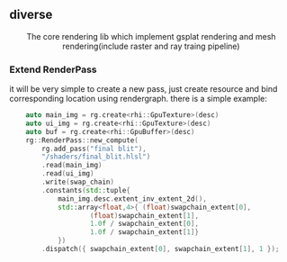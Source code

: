 
## diverse
<p align="center">
The core rendering lib which implement gsplat rendering and mesh rendering(include raster and ray traing pipeline)
</p>

### Extend RenderPass
   it will be very simple to create a new pass, just create resource and bind corresponding location using rendergraph. there is a simple example:
```cpp
    auto main_img = rg.create<rhi::GpuTexture>(desc)
    auto ui_img = rg.create<rhi::GpuTexture>(desc)
    auto buf = rg.create<rhi::GpuBuffer>(desc)
    rg::RenderPass::new_compute(
        rg.add_pass("final blit"),
        "/shaders/final_blit.hlsl")
        .read(main_img)
        .read(ui_img)
        .write(swap_chain)
        .constants(std::tuple{
            main_img.desc.extent_inv_extent_2d(),
            std::array<float,4>{ (float)swapchain_extent[0],
                    (float)swapchain_extent[1],
                    1.0f / swapchain_extent[0],
                    1.0f / swapchain_extent[1]}
            })
        .dispatch({ swapchain_extent[0], swapchain_extent[1], 1 });
```